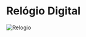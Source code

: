 # Relógio Digital

![Relogio](https://github.com/Luizrdsx/Relogio-Digital/assets/123018930/583f69a0-5c55-43ba-a44d-f2a03043aa27)
